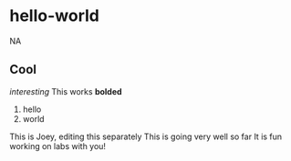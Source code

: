 # hello-world
NA
## Cool
*interesting*
This works
**bolded**

1. hello
2. world

This is Joey, editing this separately
This is going very well so far
It is fun working on labs with you!
